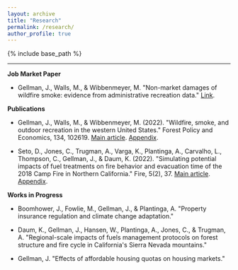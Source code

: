 ```yaml
---
layout: archive
title: "Research"
permalink: /research/
author_profile: true
---
```


{% include base_path %}

------

**Job Market Paper**
* Gellman, J., Walls, M., & Wibbenmeyer, M. "Non-market damages of wildfire smoke: evidence from administrative recreation data." [Link](https://jacobgellman.github.io/files/gellman_wildfire_smoke_jmp.pdf).

**Publications**
* Gellman, J., Walls, M., & Wibbenmeyer, M. (2022). "Wildfire, smoke, and outdoor recreation in the western United States." Forest Policy and Economics, 134, 102619. [Main article](https://jacobgellman.github.io/files/gellman_et_al_2022-wildfire_smoke_recreation.pdf). [Appendix](https://jacobgellman.github.io/files/gellman_et_al_2022-wildfire_smoke_recreation_appendix.pdf). 

* Seto, D., Jones, C., Trugman, A., Varga, K., Plantinga, A., Carvalho, L., Thompson, C., Gellman, J., & Daum, K. (2022). "Simulating potential impacts of fuel treatments on fire behavior and evacuation time of the 2018 Camp Fire in Northern California." Fire, 5(2), 37. [Main article](https://jacobgellman.github.io/files/seto_et_al_2022-fuel_treatments_camp_fire.pdf). [Appendix](https://jacobgellman.github.io/files/seto_et_al_2022-fuel_treatments_camp_fire_appendix.pdf).

**Works in Progress**
* Boomhower, J., Fowlie, M., Gellman, J., & Plantinga, A. "Property insurance regulation and climate change adaptation." 

* Daum, K., Gellman, J., Hansen, W., Plantinga, A., Jones, C., & Trugman, A. "Regional-scale impacts of fuels management protocols on forest structure and fire cycle in California's Sierra Nevada mountains."

* Gellman, J. "Effects of affordable housing quotas on housing markets."
